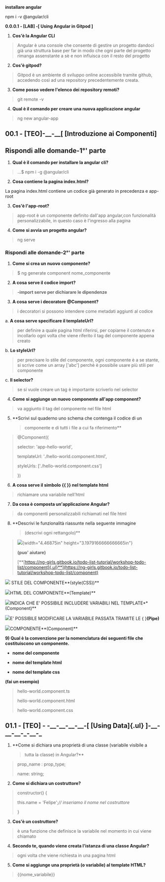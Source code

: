 **installare angular**

npm i -v \@angular/cli

**0.0.0.1 - \[LAB\] -[ Using Angular in Gitpod ]**

1.  **Cos'è la Angular CLI**

> Angular è una console che consente di gestire un progetto dandoci già
> una struttura base per far in modo che ogni parte del progetto rimanga
> assenstante a sè e non influisca con il resto del progetto

2.  **Cos'è gitpod?**

> Gitpod è un ambiente di sviluppo online accessibile tramite github,
> accedendo così ad una repository precedentemente creata.

3.  **Come posso vedere l'elenco dei repository remoti?**

> git remote -v

4.  **Qual è il comando per creare una nuova applicazione angular**

> ng new angular-app

## **00.1 - \[TEO\]-\_\_-\_\_\[ [Introduzione ai Componenti]**

## Rispondi alle domande-1°' parte

1.  **Qual è il comando per installare la angular cli?**

> ...\$ npm i -g \@angular/cli

2.  **Cosa contiene la pagina index.html?**

La pagina index.html contiene un codice già generato in precedenza e
app-root

3.  **Cos'è l'app-root?**

> app-root è un componente definito dall'app angular,con funzionalità
> personalizzabile, in questo caso è l'ingresso alla pagina

4.  **Come si avvia un progetto angular?**

> ng serve


### Rispondi alle domande-2°' parte

1.  **Come si crea un nuovo componente?**

> \$ ng generate component nome_componente

2.  **A cosa serve il codice import?**

> **-import serve per dichiarare le dipendenze**

3.  **A cosa serve i decoratore \@Component?**

> i decoratori si possono intendere come metadati aggiunti al codice

a.  **A cosa serve specificare il templateUrl?**

> per definire a quale pagina html riferirsi, per copiarne il contenuto
> e incollarlo ogni volta che viene riferito il tag del componente
> appena creato

b.  **Lo styleUrl?**

> per precisare lo stile del componente, ogni componente è a se stante,
> si scrive come un array \['abc'\] perchè è possibile usare più stili
> per componente

c.  **Il selector?**

> se si vuole creare un tag è importante scriverlo nel selector

4.  **Come si aggiunge un nuovo componente all'app component?**

> va aggiunto il tag del componente nel file html

5.  **Scrivi sul quaderno uno schema che contenga il codice di un
    > componente e di tutti i file a cui fa riferimento**

> \@Component({
>
> selector: \'app-hello-world\',
>
> templateUrl: \'./hello-world.component.html\',
>
> styleUrls: \[\'./hello-world.component.css\'\]
>
> })

6.  **A cosa serve il simbolo {{ }} nel template html**

> richiamare una variabile nell'html

7.  **Da cosa è composta un'applicazione Angular?**

> da componenti personalizzabili richiamati nel file html

8.  **Descrivi le funzionalità riassunte nella seguente immagine
    > (descrivi ogni rettangolo)**

> ![](vertopal_42b83c0aa9ec4bdfa06f35bd75cda3eb/media/image7.png){width="4.46875in"
> height="3.1979166666666665in"}
>
> **(puo' aiutare)**
>
> [**[https://ng-girls.gitbook.io/todo-list-tutorial/workshop-todo-list/component]{.ul}**](https://ng-girls.gitbook.io/todo-list-tutorial/workshop-todo-list/component)

![](vertopal_42b83c0aa9ec4bdfa06f35bd75cda3eb/media/image2.png) STILE DEL COMPONENTE**(style(CSS))**

![](vertopal_42b83c0aa9ec4bdfa06f35bd75cda3eb/media/image1.png)HTML DEL COMPONENTE**(Template)**

![](vertopal_42b83c0aa9ec4bdfa06f35bd75cda3eb/media/image4.png)INDICA CHE E' POSSIBILE INCLUDERE
VARIABILI NEL TEMPLATE**(Component)**

![](vertopal_42b83c0aa9ec4bdfa06f35bd75cda3eb/media/image5.png)E' POSSIBILE MODIFICARE LA VARIABILE
PASSATA TRAMITE LE { }**(Pipe)**

![](vertopal_42b83c0aa9ec4bdfa06f35bd75cda3eb/media/image3.png)COMPONENTE**(Component)**

**9) Qual è la convenzione per la nomenclatura dei seguenti file che
costituiscono un componente.**

-   **nome del componente**

-   **nome del template html**

-   **nome del template css**

**(fai un esempio)**

> hello-world.component.ts
>
> hello-world.component.html
>
> hello-world.component.css

## **01.1 - \[TEO\] - -\_\_-\_\_-\_\_-\_\_-\[ [Using Data]{.ul} \]-\_\_-\_\_-\_\_-\_-\_\_-\_**

1.  **Come si dichiara una proprietà di una classe (variabile visibile a
    > tutta la classe) in Angular?**

> prop_name : prop_type;
>
> name: string;

2.  **Come si dichiara un costruttore?**

> constructor() {
>
> this.name = \'Felipe\';*// inseriamo il nome nel costruttore*
>
> }

3.  **Cos'è un costruttore?**

> è una funzione che definisce la variabile nel momento in cui viene
> chiamato

4.  **Secondo te, quando viene creata l'istanza di una classe Angular?**

> ogni volta che viene richiesta in una pagina html

5.  **Come si aggiunge una proprietà (o variabile) al template HTML?**

> {{nome_variabile}}
